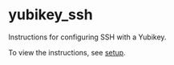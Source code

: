# yubikey_ssh
Instructions for configuring SSH with a Yubikey. 

To view the instructions, see [setup](/setup.md).
